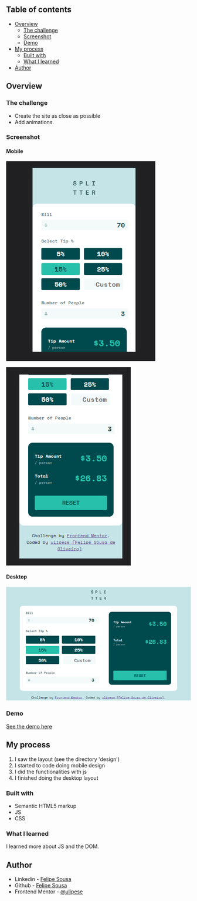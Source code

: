 ## Table of contents

- [Overview](#overview)
  - [The challenge](#the-challenge)
  - [Screenshot](#screenshot)
  - [Demo](#demo)
- [My process](#my-process)
  - [Built with](#built-with)
  - [What I learned](#what-i-learned)
- [Author](#author)


## Overview

### The challenge

  - Create the site as close as possible <br>
  - Add animations.

### Screenshot

#### Mobile
![](assets/design/my-result-mobile1.png)

![](assets/design/my-result-mobile2.png)

#### Desktop
![](assets/design/my-result-desktop.png)

### Demo

<a href="https://ulipese.github.io/tip-calculator-app/">See the demo here</a>

## My process

1. I saw the layout (see the directory 'design')
2. I started to code doing mobile design
3. I did the functionalities with js
4. I finished doing the desktop layout

### Built with

- Semantic HTML5 markup
- JS
- CSS

### What I learned

I learned more about JS and the DOM.

## Author

- Linkedin - [Felipe Sousa](https://www.linkedin.com/in/ulipese)
- Github - [Felipe Sousa](https://www.github.com/ulipese)
- Frontend Mentor - [@ulipese](https://www.frontendmentor.io/profile/ulipese)
